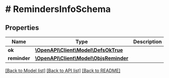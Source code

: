 # # RemindersInfoSchema

## Properties

Name | Type | Description | Notes
------------ | ------------- | ------------- | -------------
**ok** | [**\OpenAPI\Client\Model\DefsOkTrue**](DefsOkTrue.md) |  |
**reminder** | [**\OpenAPI\Client\Model\ObjsReminder**](ObjsReminder.md) |  |

[[Back to Model list]](../../README.md#models) [[Back to API list]](../../README.md#endpoints) [[Back to README]](../../README.md)
